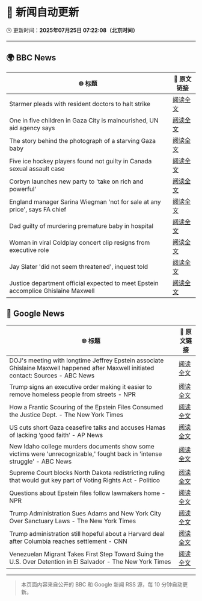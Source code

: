 # 🧠 新闻自动更新

🕒 更新时间：**2025年07月25日 07:22:08（北京时间）**

---

## 🌍 BBC News

| 🌐 标题 | 🔗 原文链接 |
|--------|-------------|
| Starmer pleads with resident doctors to halt strike | [阅读全文](https://www.bbc.com/news/articles/cn5k5w7vrdvo) |
| One in five children in Gaza City is malnourished, UN aid agency says | [阅读全文](https://www.bbc.com/news/articles/cwyxy5k70rzo) |
| The story behind the photograph of a starving Gaza baby | [阅读全文](https://www.bbc.com/news/videos/czryry57x4do) |
| Five ice hockey players found not guilty in Canada sexual assault case | [阅读全文](https://www.bbc.com/news/articles/cn0qlwnyy70o) |
| Corbyn launches new party to 'take on rich and powerful' | [阅读全文](https://www.bbc.com/news/articles/cdeze706jw8o) |
| England manager Sarina Wiegman 'not for sale at any price', says FA chief | [阅读全文](https://www.bbc.com/sport/football/articles/cn0z0x8pg9ko) |
| Dad guilty of murdering premature baby in hospital | [阅读全文](https://www.bbc.com/news/articles/c7vr282v15vo) |
| Woman in viral Coldplay concert clip resigns from executive role | [阅读全文](https://www.bbc.com/news/articles/cp3l3ldd0j1o) |
| Jay Slater 'did not seem threatened', inquest told | [阅读全文](https://www.bbc.com/news/articles/c79q9n1yrpro) |
| Justice department official expected to meet Epstein accomplice Ghislaine Maxwell | [阅读全文](https://www.bbc.com/news/articles/cjd2de8zz5go) |

## 📰 Google News

| 🌐 标题 | 🔗 原文链接 |
|--------|-------------|
| DOJ's meeting with longtime Jeffrey Epstein associate Ghislaine Maxwell happened after Maxwell initiated contact: Sources - ABC News | [阅读全文](https://news.google.com/rss/articles/CBMiowFBVV95cUxPRWFhWFMtbjRRcEZoemJqVlFEc3hCNWRJaTI0SC1hNmFFbExQYlExRmJteUJLQ2cwM2kySEFwWU9OMVlhWURIdk1FLTEtcUlMZklfcTd4M1ppOU1maTd1R1dFdHRteEZYVE5yOUNRWVhldTRXN1VObVc0bVU0UjVMR21IUVp6QWthWEZuRkJRLXJ0dkJ1dEcybTdRUFdEVDM2ZG1v0gGoAUFVX3lxTE1sN0VEeDdLU0NZUFhtaEI1VEItM21xWHZRWEZaNDJhTk9YU1dCWjdfYzBaXzdPSGJfcXVFQnctN1lERDJKRHh2R282S3RRckNvYzJiS1pEb2x2Z2l0YmZDZ0daOUstWVJWby16VU5sSzdFT3FmQmVPaU1DX0ZDekFYUktiRWtNTmpPeGswTE9SYVZ4QzZ1dnlNTldtazlxSXQyVHhjd3BQUw?oc=5) |
| Trump signs an executive order making it easier to remove homeless people from streets - NPR | [阅读全文](https://news.google.com/rss/articles/CBMipwFBVV95cUxQWVAxUXpralhfdlRac0Q1R1dVX3dzTjgzbjJRLTJabkhwZk1FeHpMeWJoaE9uZGpGVndLVGQ3Nk5pdUNPTmYwUFo1a0FLQmU5UTFQbmNnblB2UzBzVGdJRmxEMGJscWZzV051aHRRMUJ6QW0zLU1zckVpYWFETTNiVDBoQ2I0VEk5b3VqSGhXX3lBNXF4eW9xNEN4N1ViVTN4ZHB3Nml6OA?oc=5) |
| How a Frantic Scouring of the Epstein Files Consumed the Justice Dept. - The New York Times | [阅读全文](https://news.google.com/rss/articles/CBMiogFBVV95cUxQSmgyYUFLazFRMGgzUWRiSzZJS2N2SGptWE5xRHhIOWdBNGhsRjZzdmZSQW84WUpVRG9xTm1yblBPNnZDX21qRjk0WUZJZEViMzVwNnJOTG8wXzdCLWVaNFhYVDVZanM2ZFE0SDNZWUhkSXU3WkNLb1YzRXBXdFpSaWp3UnJsaUU3M1R3MWF4S21JWXN2bEFwR1JWVGU0Q2xhN0E?oc=5) |
| US cuts short Gaza ceasefire talks and accuses Hamas of lacking ‘good faith’ - AP News | [阅读全文](https://news.google.com/rss/articles/CBMiowFBVV95cUxQdW8zQ25PS1dqY2RVeDhTSGI5dkx2S194Y0F6M0VFeTlOcDFsWTN3MDh6TjY4S1VvRDZSRHdiM1JIUUt2Nmw5TnVDcjZreV9oNUY0Wk5fLVVZOUdOekptNVExR21jeGxCS3NySDB0SktBaEN6My0wRUt0cThsejh5TXRRSGc3a25EZlpGQTdtWVZLYS1SbkMtNUJQSW81WGRETGY4?oc=5) |
| New Idaho college murders documents show some victims were 'unrecognizable,' fought back in 'intense struggle' - ABC News | [阅读全文](https://news.google.com/rss/articles/CBMinwFBVV95cUxPTGxYU1Q2eURLVnZkVmJHaWdLVzVSdHRDM3ZZNnJXbzdUTjE4MHY4WmdrSFJlbng3c05FSEJWcm56ejYwanlWcWpIOXBGY3VOZzBSZ1NaM3FmU1EtazJqWElyNUxfTXoxS1FUUWxwRDU1NE5TTVFvSE5Pei1EWTlua3pkb1F0NHV2MFhWa2VjRkVXU3U3V3gzLVMtaktpRkHSAaQBQVVfeXFMT0M5dE9SMEVSUWx1bWdDdlNLMWN3RnBhYzlVUlNvck1OVXpyZ2EwNi1XcEVVVHNzM0RmOW4tUnN5VmktdDJLeWEybE1Rai1rZGpHZGpzWF82c1dCbWlXN0dTQnlHcHlLYmJFb1hCWkdnaHN0Tk5TVFIxZGNaWGVmZ05TVjQwTXdoT0ZCR2xvNVkwSEFOSGRSbG5TNzlKeGxwWVZ5SEk?oc=5) |
| Supreme Court blocks North Dakota redistricting ruling that would gut key part of Voting Rights Act - Politico | [阅读全文](https://news.google.com/rss/articles/CBMiowFBVV95cUxOWDNXMGd0Q2xBM3hsNHp1eGVoZmpDem91ZUFFU3lEZlBra1VSRnNRLUpoWjNybkJJakxWU3BwTjhfODdYV04xRll6Q2Q3ZlNwVnQ5ZWpjcHpFcUQzR1pOOFRrVUdWZVJCRmI0WUdlUU9UUTZtckxPRHdNTVRzbVZ6enN5aThlS09nVEQzeVBXQ1hRM3Jvem8zaV8xX1NUa0ZYWGFr?oc=5) |
| Questions about Epstein files follow lawmakers home - NPR | [阅读全文](https://news.google.com/rss/articles/CBMidkFVX3lxTE1Kd21PampsY2RYQ2hTTllQNlBPR2dZMVFxaVlOWU9sOG1BckltbUxrajByT1IyUEVBWnk0bGJGZTZBdUJtZWdYSUNtR2lmUEtjRmdfdWhyQ1dXQVV3NkFmS0N0RGZQWEp3R2tmQ3B4Zk9feFQ4RHc?oc=5) |
| Trump Administration Sues Adams and New York City Over Sanctuary Laws - The New York Times | [阅读全文](https://news.google.com/rss/articles/CBMihAFBVV95cUxNSmFCeHk5aVBpMUYxQXBqWlFaVDZ0U0Yzc1lrRWh5RUZUTEJMY0F6S2Yyb2YwYzdTY2tFQmNlTFJ6eXRGaVZ4dWtkX2ctRlRpUnZNVXlubi01dk1fUDlHdmJyZDZkVGx4ZFJKMG5sMVFEYnNLWGE5eVE2d3JZWS02S0hzWmo?oc=5) |
| Trump administration still hopeful about a Harvard deal after Columbia reaches settlement - CNN | [阅读全文](https://news.google.com/rss/articles/CBMijgFBVV95cUxOenFZQUgxOGp6Tmp2b1RwR0dlaHo5QVhwcmZlMnA1aXlaWGpUMVRjLVlJTnFPUm5EaEoyMWxjOTlIMy1zYTJnREI1cUxCX19SandPQURWaVlFcTJkZk9maFhBVC1jZ3VxUmd2RFlLUEY5WXljUks1UkZNN0pweWJYTERGTnRVckRZWk5lMWNn0gGTAUFVX3lxTFAtUzhrSmlsdkpXbXluQnJMN19IakZVQ3d5TzFza2pWMElYT2hCYjl2TDJROEotTGlKOXZpcWp2TEZlVDRIVWJIaU1ES2ZOQWFUTnNpUDJiemRUd1dmX00wdi1QQjBodEY1OUVPR1VvdFdJNzBySVFNRmlqdEctTWxEVGI4eGJQOF83VTE5VlhaRXdHdw?oc=5) |
| Venezuelan Migrant Takes First Step Toward Suing the U.S. Over Detention in El Salvador - The New York Times | [阅读全文](https://news.google.com/rss/articles/CBMiiwFBVV95cUxOcWNKRTFhR1MtQTZPVlpmVEV5V0pBV1owTFNOTmszRjhlVjhZU2w0Z0xIX2haZFRTXzNMbHJ0Q0VidTlUa25HTU1LYlJnVm55Z1FrbXpBT2YxOVhoVjdyZ2cxamNMUENtd2dDSkFkdVNoRk96cU1lcW1SSDBWRmVtMzF6RXlZRE5ZbVBz?oc=5) |

---
> 本页面内容来自公开的 BBC 和 Google 新闻 RSS 源，每 10 分钟自动更新。